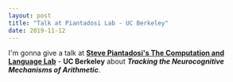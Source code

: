 ```yaml
---
layout: post
title: "Talk at Piantadosi Lab - UC Berkeley"
date: 2019-11-12
---
```


I'm gonna give a talk at <a href="http://colala.berkeley.edu/" class="ext" target="_blank"><b> Steve Piantadosi's The Computation and Language Lab</b></a> - <b> UC Berkeley</b> about <b><i>Tracking the Neurocognitive Mechanisms of Arithmetic</i></b>.